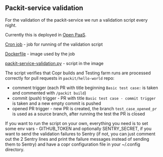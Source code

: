 ## Packit-service validation

For the validation of the packit-service we run a validation script every night.

Currently this is deployed in [Open PaaS](https://open.paas.redhat.com/console/project/packit-service-validation/overview).

[Cron job](./openshift/job-run-validation.yaml) - job for running of the validation script

[Dockerfile](./Dockerfile) - image used by the job

[packit-service-validation.py](./packit-service-validation.py) - script in the image

The script verifies that Copr builds and Testing farm runs are processed correctly for pull requests in `packit/hello-world` repo:

- comment trigger (each PR with title beginning `Basic test case:` is taken
  and commented with `/packit build`)
- commit (push) trigger - PR with title `Basic test case - commit trigger` is taken and a new empty commit is pushed
- opened PR trigger - new PR is created, the branch `test_case_opened_pr` is used as a source branch,
  after running the test the PR is closed

If you want to run the script on your own, everything you need is to set some env vars - GITHUB_TOKEN
and optionally SENTRY_SECRET, if you want to send the validation failures to Sentry
(if not, you can just comment out the 2 Sentry lines and print the failure messages instead of
sending them to Sentry) and have a copr configuration file in your ~/.config directory.
